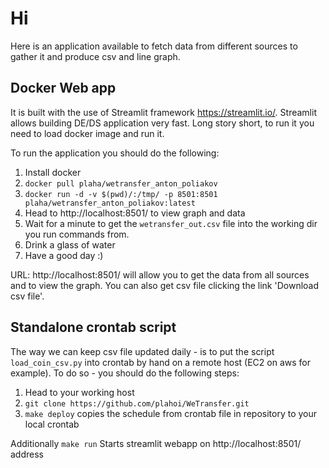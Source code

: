 # Hi
Here is an application available to fetch data from different sources to gather it and produce csv and line graph.

## Docker Web app
It is built with the use of Streamlit framework https://streamlit.io/. Streamlit allows building DE/DS application very fast. Long story short, to run it you need to load docker image and run it.

To run the application you should do the following:
1. Install docker
2. `docker pull plaha/wetransfer_anton_poliakov`
3. `docker run -d -v $(pwd)/:/tmp/ -p 8501:8501 plaha/wetransfer_anton_poliakov:latest`
4. Head to http://localhost:8501/ to view graph and data
5. Wait for a minute to get the `wetransfer_out.csv` file into the working dir you run commands from.
6. Drink a glass of water
7. Have a good day :) 



URL: http://localhost:8501/ will allow you to get the data from all sources and to view the graph. You can also get csv file clicking the link 'Download csv file'.


## Standalone crontab script
The way we can keep csv file updated daily - is to put the script `load_coin_csv.py` into crontab by hand on a remote host (EC2 on aws for example). To do so - you should do the following steps:
1. Head to your working host
2. `git clone https://github.com/plahoi/WeTransfer.git`
3. `make deploy` copies the schedule from crontab file in repository to your local crontab

Additionally `make run` Starts streamlit webapp on http://localhost:8501/ address

